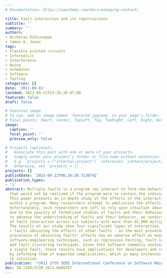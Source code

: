 ```yaml
---
# Documentation: https://wowchemy.com/docs/managing-content/

title: Fault interaction and its repercussions
subtitle: ''
summary: ''
authors:
- Nicholas DiGiuseppe
- James A. Jones
tags:
- Flexible printed circuits
- Informatics
- Interference
- Noise
- Schedules
- Software
- Testing
categories: []
date: '2011-09-01'
lastmod: 2023-09-21T23:26:20-07:00
featured: false
draft: false

# Featured image
# To use, add an image named `featured.jpg/png` to your page's folder.
# Focal points: Smart, Center, TopLeft, Top, TopRight, Left, Right, BottomLeft, Bottom, BottomRight.
image:
  caption: ''
  focal_point: ''
  preview_only: false

# Projects (optional).
#   Associate this post with one or more of your projects.
#   Simply enter your project's folder or file name without extension.
#   E.g. `projects = ["internal-project"]` references `content/project/deep-learning/index.md`.
#   Otherwise, set `projects = []`.
projects: []
publishDate: '2023-09-22T06:26:20.713074Z'
publication_types:
- '1'
abstract: Multiple faults in a program can interact to form new behaviors in a program
  that would not be realized if the program were to contain the individual faults.
  This paper presents an in-depth study of the effects of the interaction of faults
  within a program. Many researchers attempt to ameliorate the effects of faulty programs.
  Unfortunately, such researchers are left to rely upon intuition about fault behavior
  due to the paucity of formalized studies of faults and their behavior. In an attempt
  to advance the understanding of faults and their behavior, we conducted a study
  of fault interaction across six subjects with more than 65,000 multiple-fault versions.
  The results of our study show four significant types of interaction, with one type
  - faults obscuring the effects of other faults - as the most prevalent type. The
  prevalence of obscuring faults' effects has an adverse effect on many automated
  software-engineering techniques, such as regression-testing, fault-localization,
  and fault-clustering techniques. Given that software commonly contains more than
  a single fault, these results have implications for developers and researchers alike
  by informing them of expected complications, which in many instances are opposite
  to intuition.
publication: '*2011 27th IEEE International Conference on Software Maintenance (ICSM)*'
doi: 10.1109/ICSM.2011.6080767
---
```

